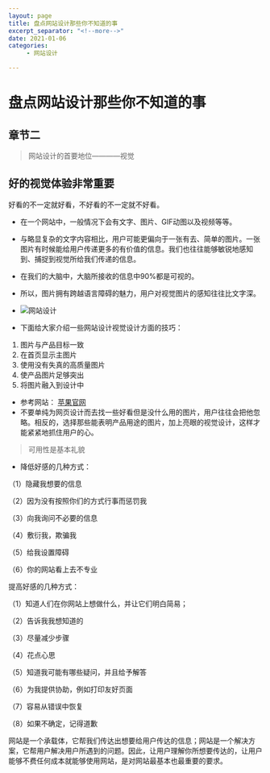 ```yaml
---
layout: page
title: 盘点网站设计那些你不知道的事
excerpt_separator: "<!--more-->"
date: 2021-01-06
categories:
     - 网站设计

---
```


# 盘点网站设计那些你不知道的事
## 章节二
<!--more-->
> 网站设计的首要地位————视觉
<!--more-->
## 好的视觉体验非常重要
好看的不一定就好看，不好看的不一定就不好看。
- 在一个网站中，一般情况下会有文字、图片、GIF动图以及视频等等。
- 与略显复杂的文字内容相比，用户可能更偏向于一张有去、简单的图片。一张图片有时候能给用户传递更多的有价值的信息。我们也往往能够敏锐地感知到、捕捉到视觉所给我们传递的信息。
- 在我们的大脑中，大脑所接收的信息中90%都是可视的。
- 所以，图片拥有跨越语言障碍的魅力，用户对视觉图片的感知往往比文字深。
- ![网站设计](https://gitee.com/GF-2731/penguin_web/raw/gaoxinyan/assets/网站设计3.jpg)

- 下面给大家介绍一些网站设计视觉设计方面的技巧：
1. 图片与产品目标一致
2. 在首页显示主图片
3. 使用没有失真的高质量图片
4. 使产品图片足够突出
5. 将图片融入到设计中
- 参考网站：
[苹果官网](https://www.apple.com/cn/?afid=p238%7Chh3gLWNe_mtid_18707vxu38484&cid=aos-CN-kwha-brand)
- 不要单纯为网页设计而去找一些好看但是没什么用的图片，用户往往会把他忽略。相反的，选择那些能表明产品用途的图片，加上亮眼的视觉设计，这样才能紧紧地抓住用户的心。
> 可用性是基本礼貌

- 降低好感的几种方式：

（1）隐藏我想要的信息

（2）因为没有按照你们的方式行事而惩罚我

（3）向我询问不必要的信息

（4）敷衍我，欺骗我

（5）给我设置障碍

（6）你的网站看上去不专业

提高好感的几种方式：

（1）知道人们在你网站上想做什么，并让它们明白简易；

（2）告诉我我想知道的

（3）尽量减少步骤

（4）花点心思

（5）知道我可能有哪些疑问，并且给予解答

（6）为我提供协助，例如打印友好页面

（7）容易从错误中恢复

（8）如果不确定，记得道歉

网站是一个承载体，它帮我们传达出想要给用户传达的信息；网站是一个解决方案，它帮用户解决用户所遇到的问题。因此，让用户理解你所想要传达的，让用户能够不费任何成本就能够使用网站，是对网站最基本也最重要的要求。
